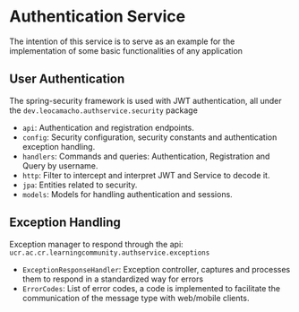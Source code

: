 # Authentication Service

The intention of this service is to serve as an example for the implementation of some basic functionalities of any application

## User Authentication

The spring-security framework is used with JWT authentication, all under the `dev.leocamacho.authservice.security` package

- `api`: Authentication and registration endpoints.
- `config`: Security configuration, security constants and authentication exception handling.
- `handlers`: Commands and queries: Authentication, Registration and Query by username.
- `http`: Filter to intercept and interpret JWT and Service to decode it.
- `jpa`: Entities related to security.
- `models`: Models for handling authentication and sessions.

## Exception Handling

Exception manager to respond through the api: `ucr.ac.cr.learningcommunity.authservice.exceptions`

- `ExceptionResponseHandler`: Exception controller, captures and processes them to respond in a standardized way for errors
- `ErrorCodes`: List of error codes, a code is implemented to facilitate the communication of the message type with web/mobile clients.